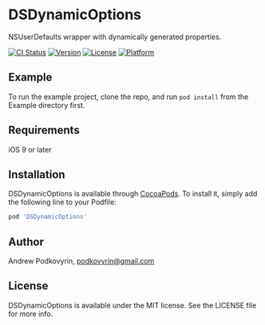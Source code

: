 # DSDynamicOptions

NSUserDefaults wrapper with dynamically generated properties.

[![CI Status](https://img.shields.io/travis/podkovyrin/DSDynamicOptions.svg?style=flat)](https://travis-ci.org/podkovyrin/DSDynamicOptions)
[![Version](https://img.shields.io/cocoapods/v/DSDynamicOptions.svg?style=flat)](https://cocoapods.org/pods/DSDynamicOptions)
[![License](https://img.shields.io/cocoapods/l/DSDynamicOptions.svg?style=flat)](https://cocoapods.org/pods/DSDynamicOptions)
[![Platform](https://img.shields.io/cocoapods/p/DSDynamicOptions.svg?style=flat)](https://cocoapods.org/pods/DSDynamicOptions)

## Example

To run the example project, clone the repo, and run `pod install` from the Example directory first.

## Requirements

iOS 9 or later

## Installation

DSDynamicOptions is available through [CocoaPods](https://cocoapods.org). To install
it, simply add the following line to your Podfile:

```ruby
pod 'DSDynamicOptions'
```

## Author

Andrew Podkovyrin, podkovyrin@gmail.com

## License

DSDynamicOptions is available under the MIT license. See the LICENSE file for more info.
